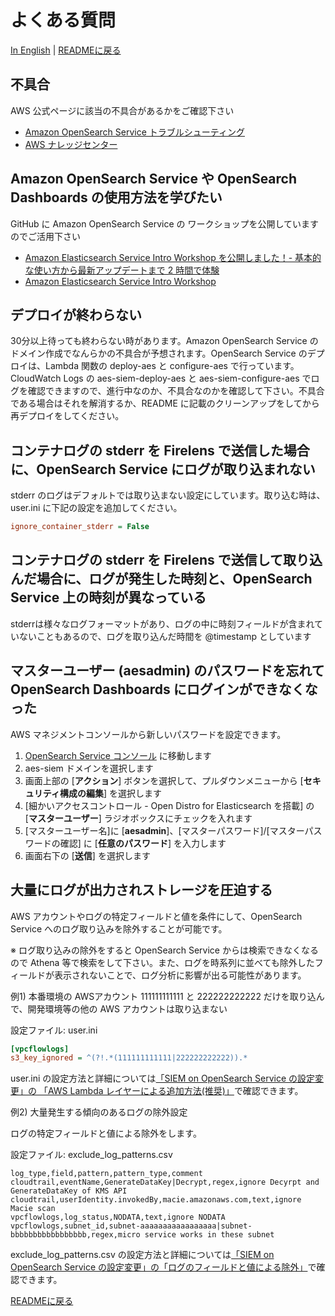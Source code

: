 # よくある質問

[In English](faq.md) | [READMEに戻る](../README_ja.md)

## 不具合

AWS 公式ページに該当の不具合があるかをご確認下さい

* [Amazon OpenSearch Service トラブルシューティング](https://docs.aws.amazon.com/ja_jp/opensearch-service/latest/developerguide/handling-errors.html)
* [AWS ナレッジセンター](https://aws.amazon.com/jp/premiumsupport/knowledge-center/#Amazon_OpenSearch_Service)

## Amazon OpenSearch Service や OpenSearch Dashboards の使用方法を学びたい

GitHub に Amazon OpenSearch Service の ワークショップを公開していますのでご活用下さい

* [Amazon Elasticsearch Service Intro Workshop を公開しました！- 基本的な使い方から最新アップデートまで 2 時間で体験](https://aws.amazon.com/jp/blogs/news/amazon-elasticsearch-service-hands-on/)
* [Amazon Elasticsearch Service Intro Workshop](https://github.com/aws-samples/amazon-elasticsearch-intro-workshop/blob/master/jp/README.md)

## デプロイが終わらない

30分以上待っても終わらない時があります。Amazon OpenSearch Service のドメイン作成でなんらかの不具合が予想されます。OpenSearch Service のデプロイは、Lambda 関数の deploy-aes と configure-aes で行っています。CloudWatch Logs の aes-siem-deploy-aes と aes-siem-configure-aes でログを確認できますので、進行中なのか、不具合なのかを確認して下さい。不具合である場合はそれを解消するか、README に記載のクリーンアップをしてから再デプロイをしてください。

## コンテナログの stderr を Firelens で送信した場合に、OpenSearch Service にログが取り込まれない

stderr のログはデフォルトでは取り込まない設定にしています。取り込む時は、user.ini に下記の設定を追加してください。

```ini
ignore_container_stderr = False
```

## コンテナログの stderr を Firelens で送信して取り込んだ場合に、ログが発生した時刻と、OpenSearch Service 上の時刻が異なっている

stderrは様々なログフォーマットがあり、ログの中に時刻フィールドが含まれていないこともあるので、ログを取り込んだ時間を @timestamp としています

## マスターユーザー (aesadmin) のパスワードを忘れて OpenSearch Dashboards にログインができなくなった

AWS マネジメントコンソールから新しいパスワードを設定できます。

1. [OpenSearch Service コンソール](https://console.aws.amazon.com/es/home?) に移動します
1. aes-siem ドメインを選択します
1. 画面上部の [**アクション**] ボタンを選択して、プルダウンメニューから [**セキュリティ構成の編集**] を選択します
1. [細かいアクセスコントロール - Open Distro for Elasticsearch を搭載] の [**マスターユーザー**] ラジオボックスにチェックを入れます
1. [マスターユーザー名]に [**aesadmin**]、[マスターパスワード]/[マスターパスワードの確認] に [**任意のパスワード**] を入力します
1. 画面右下の [**送信**] を選択します

## 大量にログが出力されストレージを圧迫する

AWS アカウントやログの特定フィールドと値を条件にして、OpenSearch Service へのログ取り込みを除外することが可能です。

※ ログ取り込みの除外をすると OpenSearch Service からは検索できなくなるので Athena 等で検索をして下さい。また、ログを時系列に並べても除外したフィールドが表示されないことで、ログ分析に影響が出る可能性があります。

例1) 本番環境の AWSアカウント 111111111111 と 222222222222 だけを取り込んで、開発環境等の他の AWS アカウントは取り込まない

設定ファイル: user.ini

```ini
[vpcflowlogs]
s3_key_ignored = ^(?!.*(111111111111|222222222222)).*
```

user.ini の設定方法と詳細については[「SIEM on OpenSearch Service の設定変更」の 「AWS Lambda レイヤーによる追加方法(推奨)」](configure_siem_ja.md#AWS-Lambda-レイヤーによる追加方法推奨)で確認できます。

例2) 大量発生する傾向のあるログの除外設定

ログの特定フィールドと値による除外をします。

設定ファイル: exclude_log_patterns.csv

```csv
log_type,field,pattern,pattern_type,comment
cloudtrail,eventName,GenerateDataKey|Decrypt,regex,ignore Decyrpt and GenerateDataKey of KMS API
cloudtrail,userIdentity.invokedBy,macie.amazonaws.com,text,ignore Macie scan
vpcflowlogs,log_status,NODATA,text,ignore NODATA
vpcflowlogs,subnet_id,subnet-aaaaaaaaaaaaaaaaa|subnet-bbbbbbbbbbbbbbbbb,regex,micro service works in these subnet
```

exclude_log_patterns.csv の設定方法と詳細については[「SIEM on OpenSearch Service の設定変更」の「ログのフィールドと値による除外」](configure_siem_ja.md#ログのフィールドと値による除外)で確認できます。

[READMEに戻る](../README_ja.md)
